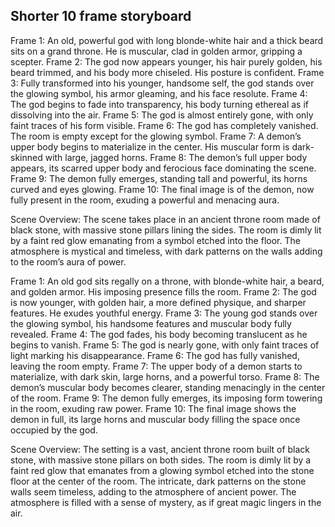 ## Shorter 10 frame storyboard

Frame 1: An old, powerful god with long blonde-white hair and a thick beard sits on a grand throne. He is muscular, clad in golden armor, gripping a scepter.
Frame 2: The god now appears younger, his hair purely golden, his beard trimmed, and his body more chiseled. His posture is confident.
Frame 3: Fully transformed into his younger, handsome self, the god stands over the glowing symbol, his armor gleaming, and his face resolute.
Frame 4: The god begins to fade into transparency, his body turning ethereal as if dissolving into the air.
Frame 5: The god is almost entirely gone, with only faint traces of his form visible.
Frame 6: The god has completely vanished. The room is empty except for the glowing symbol.
Frame 7: A demon’s upper body begins to materialize in the center. His muscular form is dark-skinned with large, jagged horns.
Frame 8: The demon’s full upper body appears, its scarred upper body and ferocious face dominating the scene.
Frame 9: The demon fully emerges, standing tall and powerful, its horns curved and eyes glowing.
Frame 10: The final image is of the demon, now fully present in the room, exuding a powerful and menacing aura.

Scene Overview:
The scene takes place in an ancient throne room made of black stone, with massive stone pillars lining the sides. The room is dimly lit by a faint red glow emanating from a symbol etched into the floor. The atmosphere is mystical and timeless, with dark patterns on the walls adding to the room’s aura of power.


Frame 1: An old god sits regally on a throne, with blonde-white hair, a beard, and golden armor. His imposing presence fills the room.
Frame 2: The god is now younger, with golden hair, a more defined physique, and sharper features. He exudes youthful energy.
Frame 3: The young god stands over the glowing symbol, his handsome features and muscular body fully revealed.
Frame 4: The god fades, his body becoming translucent as he begins to vanish.
Frame 5: The god is nearly gone, with only faint traces of light marking his disappearance.
Frame 6: The god has fully vanished, leaving the room empty.
Frame 7: The upper body of a demon starts to materialize, with dark skin, large horns, and a powerful torso.
Frame 8: The demon’s muscular body becomes clearer, standing menacingly in the center of the room.
Frame 9: The demon fully emerges, its imposing form towering in the room, exuding raw power.
Frame 10: The final image shows the demon in full, its large horns and muscular body filling the space once occupied by the god.

Scene Overview:
The setting is a vast, ancient throne room built of black stone, with massive stone pillars on both sides. The room is dimly lit by a faint red glow that emanates from a glowing symbol etched into the stone floor at the center of the room. The intricate, dark patterns on the stone walls seem timeless, adding to the atmosphere of ancient power. The atmosphere is filled with a sense of mystery, as if great magic lingers in the air.
